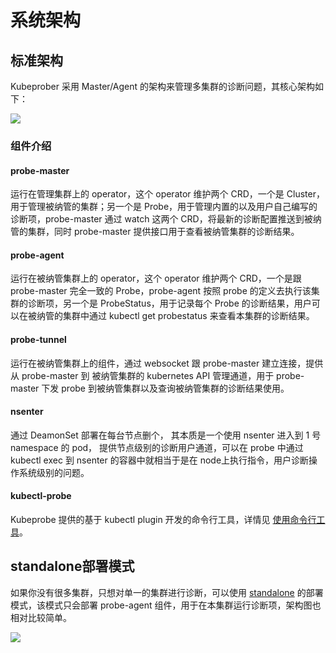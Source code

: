 # 系统架构

## 标准架构
Kubeprober 采用 Master/Agent 的架构来管理多集群的诊断问题，其核心架构如下：

![](http://terminus-paas.oss-cn-hangzhou.aliyuncs.com/paas-doc/2021/09/02/162054db-362f-459f-b0d1-fdae11822ab3.png
)

### 组件介绍
#### probe-master
运行在管理集群上的 operator，这个 operator 维护两个 CRD，一个是 Cluster，用于管理被纳管的集群；另一个是 Probe，用于管理内置的以及用户自己编写的诊断项，probe-master 通过 watch 这两个 CRD，将最新的诊断配置推送到被纳管的集群，同时 probe-master 提供接口用于查看被纳管集群的诊断结果。

#### probe-agent
运行在被纳管集群上的 operator，这个 operator 维护两个 CRD，一个是跟 probe-master 完全一致的 Probe，probe-agent 按照 probe 的定义去执行该集群的诊断项，另一个是 ProbeStatus，用于记录每个 Probe 的诊断结果，用户可以在被纳管的集群中通过 kubectl get probestatus 来查看本集群的诊断结果。

#### probe-tunnel
运行在被纳管集群上的组件，通过 websocket 跟 probe-master 建立连接，提供从 probe-master 到 被纳管集群的 kubernetes API 管理通道，用于 probe-master 下发 probe 到被纳管集群以及查询被纳管集群的诊断结果使用。

#### nsenter
通过 DeamonSet 部署在每台节点删个， 其本质是一个使用 nsenter 进入到 1 号 namespace 的 pod， 提供节点级别的诊断用户通道，可以在 probe 中通过 kubectl exec 到 nsenter 的容器中就相当于是在 node上执行指令，用户诊断操作系统级别的问题。

#### kubectl-probe
Kubeprobe 提供的基于 kubectl plugin 开发的命令行工具，详情见  [使用命令行工具](../best-practices/command_tools.md)。

## standalone部署模式

如果你没有很多集群，只想对单一的集群进行诊断，可以使用 [standalone](../best-practices/standalone_kubeprober.md) 的部署模式，该模式只会部署 probe-agent 组件，用于在本集群运行诊断项，架构图也相对比较简单。

![](http://terminus-paas.oss-cn-hangzhou.aliyuncs.com/paas-doc/2021/09/02/2f4e651c-b58a-43f6-bb57-53951d7bd25b.png)
